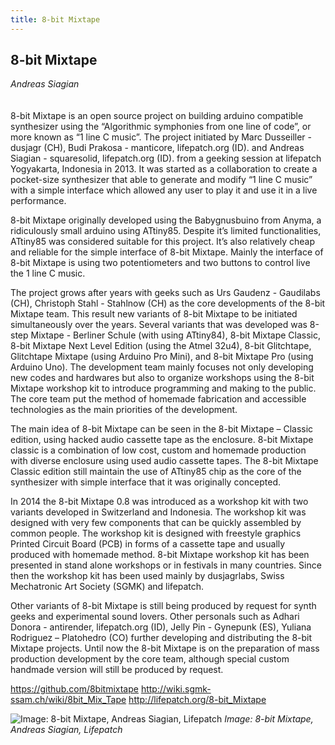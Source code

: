 ```yaml
---
title: 8-bit Mixtape
---
```


## 8-bit Mixtape

_Andreas Siagian_
<br />
<br />
<br />
8-bit Mixtape is an open source project on building arduino compatible synthesizer using the “Algorithmic symphonies from one line of code”, or more known as “1 line C music”. The project initiated by Marc Dusseiller -dusjagr (CH), Budi Prakosa - manticore, lifepatch.org (ID). and Andreas Siagian - squaresolid, lifepatch.org (ID). from a geeking session at lifepatch Yogyakarta, Indonesia in 2013. It was started as a collaboration to create a pocket-size synthesizer that able to generate and modify “1 line C music” with a simple interface which allowed any user to play it and use it in a live performance.

8-bit Mixtape originally developed using the Babygnusbuino from Anyma, a ridiculously small arduino using ATtiny85. Despite it’s limited functionalities, ATtiny85 was considered suitable for this project. It’s also relatively cheap and reliable for the simple interface of 8-bit Mixtape. Mainly the interface of 8-bit Mixtape is using two potentiometers and two buttons to control live the 1 line C music. 

The project grows after years with geeks such as Urs Gaudenz - Gaudilabs (CH), Christoph Stahl - Stahlnow (CH) as the core developments of the 8-bit Mixtape team. This result new variants of 8-bit Mixtape to be initiated simultaneously over the years. Several variants that was developed was 8-step Mixtape - Berliner Schule (with using ATtiny84), 8-bit Mixtape Classic, 8-bit Mixtape Next Level Edition (using the Atmel 32u4), 8-bit Glitchtape, Glitchtape Mixtape (using Arduino Pro Mini), and 8-bit Mixtape Pro (using Arduino Uno). The development team mainly focuses not only developing new codes and hardwares but also to organize workshops using the 8-bit Mixtape workshop kit to introduce programming and making to the public. The core team put the method of homemade fabrication and accessible technologies as the main priorities of the development.

The main idea of 8-bit Mixtape can be seen in the 8-bit Mixtape – Classic edition, using hacked audio cassette tape as the enclosure. 8-bit Mixtape classic is a combination of low cost, custom and homemade production with diverse enclosure using used audio cassette tapes. The 8-bit Mixtape Classic edition still maintain the use of ATtiny85 chip as the core of the synthesizer with simple interface that it was originally concepted.

In 2014 the 8-bit Mixtape 0.8 was introduced as a workshop kit with two variants developed in Switzerland and Indonesia. The workshop kit was designed with very few components that can be quickly assembled by common people. The workshop kit is designed with freestyle graphics Printed Circuit Board (PCB) in forms of a cassette tape and usually produced with homemade method. 8-bit Mixtape workshop kit has been presented in stand alone workshops or in festivals in many countries. Since then the workshop kit has been used mainly by dusjagrlabs, Swiss Mechatronic Art Society (SGMK) and lifepatch.

Other variants of 8-bit Mixtape is still being produced by request for synth geeks and experimental sound lovers. Other personals such as Adhari Donora - antirender, lifepatch.org (ID), Jelly Pin - Gynepunk (ES), Yuliana Rodriguez – Platohedro (CO) further developing and distributing the 8-bit Mixtape projects. Until now the 8-bit Mixtape is on the preparation of mass production development by the core team, although special custom handmade version will still be produced by request.

https://github.com/8bitmixtape
http://wiki.sgmk-ssam.ch/wiki/8bit_Mix_Tape
http://lifepatch.org/8-bit_Mixtape


![Image: 8-bit Mixtape, Andreas Siagian, Lifepatch](images/45.jpg)
_Image: 8-bit Mixtape, Andreas Siagian, Lifepatch_
